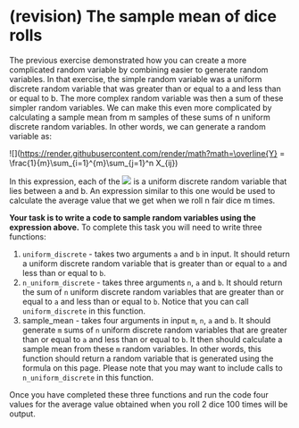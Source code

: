 # (revision) The sample mean of dice rolls

The previous exercise demonstrated how you can create a more complicated random variable by combining easier to generate random variables.  In that exercise, the simple random variable was a uniform discrete random variable that was greater than or equal to a and less than or equal to b.  The more complex random variable was then a sum of these simpler random variables.  We can make this even more complicated by calculating a sample mean from m samples of these sums of n uniform discrete random variables.  In other words, we can generate a random variable as:

![](https://render.githubusercontent.com/render/math?math=\overline{Y} = \frac{1}{m}\sum_{i=1}^{m}\sum_{j=1}^n X_{ij})

In this expression, each of the ![](https://render.githubusercontent.com/render/math?math=X_{ij}) is a uniform discrete random variable that lies between a and b.  An expression similar to this one would be used to calculate the average value that we get when we roll n fair dice m times.

__Your task is to write a code to sample random variables using the expression above.__  To complete this task you will need to write three functions:

1. `uniform_discrete` - takes two arguments `a` and `b` in input.  It should return a uniform discrete random variable that is greater than or equal to `a` and less than or equal to `b`.
2. `n_uniform_discrete` - takes three arguments `n`, `a` and `b`.  It should return the sum of `n` uniform discrete random variables that are greater than or equal to `a` and less than or equal to `b`.  Notice that you can call `uniform_discrete` in this function.
3. sample_mean - takes four arguments in input `m`, `n`, `a` and `b`.  It should generate `m` sums of `n` uniform discrete random variables that are greater than or equal to `a` and less than or equal to `b`.  It then should calculate a sample mean from these `m` random variables.  In other words, this function should return a random variable that is generated using the formula on this page.  Please note that you may want to include calls to `n_uniform_discrete` in this function.

Once you have completed these three functions and run the code four values for the average value obtained when you roll 2 dice 100 times will be output.

